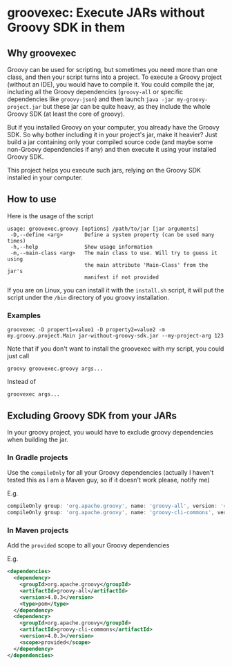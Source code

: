 # groovexec: Execute JARs without Groovy SDK in them

## Why groovexec
Groovy can be used for scripting, but sometimes you need more than one class, and then your script turns into a 
project. To execute a Groovy project (without an IDE), you would have to compile it. You could compile
the jar, including all the Groovy dependencies (`groovy-all` or specific dependencies like `groovy-json`) and then launch `java -jar my-groovy-project.jar` but
these jar can be quite heavy, as they include the whole Groovy SDK (at least the core of groovy).

But if you installed Groovy on your computer, you already have the Groovy SDK. So why bother including it in your project's jar, make it heavier?
Just build a jar containing only your compiled source code (and maybe some non-Groovy dependencies if any) and then execute it
using your installed Groovy SDK.

This project helps you execute such jars, relying on the Groovy SDK installed in your computer.


## How to use
Here is the usage of the script
```text
usage: groovexec.groovy [options] /path/to/jar [jar arguments]
 -D,--define <arg>       Define a system property (can be used many times)
 -h,--help               Show usage information
 -m,--main-class <arg>   The main class to use. Will try to guess it using
                         the main attribute 'Main-Class' from the jar's
                         manifest if not provided
```

If you are on Linux, you can install it with the `install.sh` script, it will put the script under the `/bin`
directory of you groovy installation.

### Examples

```shell
groovexec -D propert1=value1 -D property2=value2 -m my.groovy.project.Main jar-without-groovy-sdk.jar --my-project-arg 123
```

Note that if you don't want to install the groovexec with my script, you could just call
```shell
groovy groovexec.groovy args...
```

Instead of
```shell
groovexec args...
```

## Excluding Groovy SDK from your JARs

In your groovy project, you would have to exclude groovy dependencies when building the jar.

### In Gradle projects
Use the `compileOnly` for all your Groovy dependencies (actually I haven't tested this as I am a Maven guy, so if it doesn't work please, notify me)

E.g.

```groovy
compileOnly group: 'org.apache.groovy', name: 'groovy-all', version: '4.0.3', ext: 'pom'
compileOnly group: 'org.apache.groovy', name: 'groovy-cli-commons', version: '4.0.3'
```

### In Maven projects

Add the `provided` scope to all your Groovy dependencies

E.g.
```xml
<dependencies>
  <dependency>
    <groupId>org.apache.groovy</groupId>
    <artifactId>groovy-all</artifactId>
    <version>4.0.3</version>
    <type>pom</type>
  </dependency>
  <dependency>
    <groupId>org.apache.groovy</groupId>
    <artifactId>groovy-cli-commons</artifactId>
    <version>4.0.3</version>
    <scope>provided</scope>
  </dependency>
</dependencies>
```
